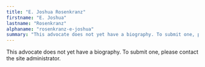 ```yaml
---
title: "E. Joshua Rosenkranz"
firstname: "E. Joshua"
lastname: "Rosenkranz"
alphaname: "rosenkranz-e-joshua"
summary: "This advocate does not yet have a biography. To submit one, please contact the site administrator."
---
```

This advocate does not yet have a biography. To submit one, please contact the site administrator.


